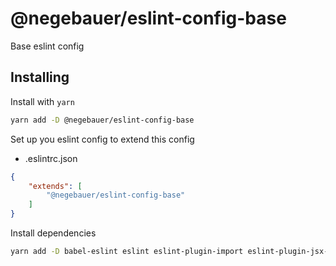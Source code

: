 # @negebauer/eslint-config-base

Base eslint config

## Installing

Install with `yarn`

```sh
yarn add -D @negebauer/eslint-config-base
```

Set up you eslint config to extend this config

- .eslintrc.json

```json
{
    "extends": [
        "@negebauer/eslint-config-base"
    ]
}
```

Install dependencies

```sh
yarn add -D babel-eslint eslint eslint-plugin-import eslint-plugin-jsx-a11y eslint-plugin-prettier
```
